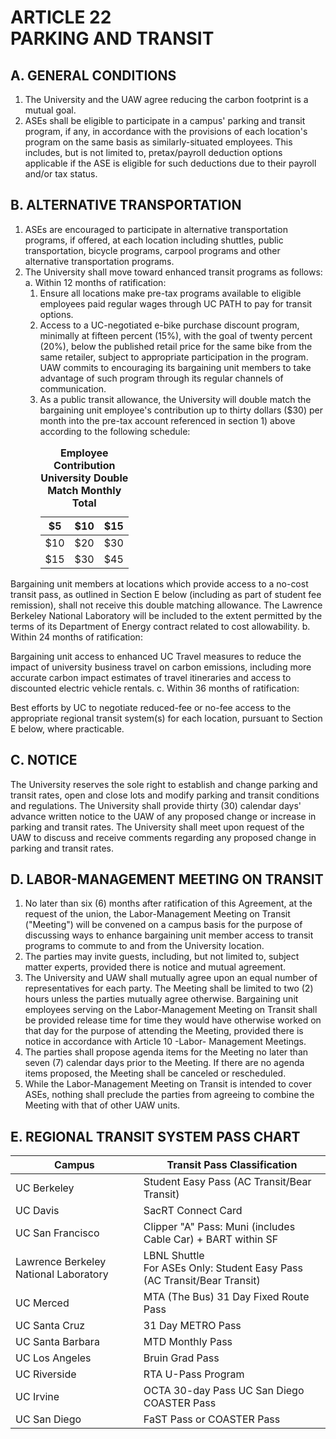 # ARTICLE 22 <br> PARKING AND TRANSIT 

## A. GENERAL CONDITIONS

1. The University and the UAW agree reducing the carbon footprint is a mutual goal.
2. ASEs shall be eligible to participate in a campus' parking and transit program, if any, in accordance with the provisions of each location's program on the same basis as similarly-situated employees. This includes, but is not limited to, pretax/payroll deduction options applicable if the ASE is eligible for such deductions due to their payroll and/or tax status.

## B. ALTERNATIVE TRANSPORTATION

1. ASEs are encouraged to participate in alternative transportation programs, if offered, at each location including shuttles, public transportation, bicycle programs, carpool programs and other alternative transportation programs.
2. The University shall move toward enhanced transit programs as follows:
a. Within 12 months of ratification:
    1) Ensure all locations make pre-tax programs available to eligible employees paid regular wages through UC PATH to pay for transit options.
    2) Access to a UC-negotiated e-bike purchase discount program, minimally at fifteen percent (15%), with the goal of twenty percent (20%), below the published retail price for the same bike from the same retailer, subject to appropriate participation in the program. UAW commits to encouraging its bargaining unit members to take advantage of such program through its regular channels of communication.
    3) As a public transit allowance, the University will double match the bargaining unit employee's contribution up to thirty dollars (\$30) per month into the pre-tax account referenced in section 1) above according to the following schedule:
        <table>
            <caption><b>Employee Contribution University Double Match Monthly Total</b></caption>
            <thead>
                <tr>
                    <th>$5</th>
                    <th>$10</th>
                    <th>$15</th>
                </tr>
            </thead>
            <tbody>
                <tr>
                    <td>$10</td>
                    <td>$20</td>
                    <td>$30</td>
                </tr>
                <tr>
                    <td>$15</td>
                    <td>$30</td>
                    <td>$45</td>
                </tr>
            </tbody>
        </table>


Bargaining unit members at locations which provide access to a no-cost transit pass, as outlined in Section E below (including as part of student fee remission), shall not receive this double matching allowance. The Lawrence Berkeley National Laboratory will be included to the extent permitted by the terms of its Department of Energy contract related to cost allowability.
b. Within 24 months of ratification:

Bargaining unit access to enhanced UC Travel measures to reduce the impact of university business travel on carbon emissions, including more accurate carbon impact estimates of travel itineraries and access to discounted electric vehicle rentals.
c. Within 36 months of ratification:

Best efforts by UC to negotiate reduced-fee or no-fee access to the appropriate regional transit system(s) for each location, pursuant to Section E below, where practicable.

## C. NOTICE

The University reserves the sole right to establish and change parking and transit rates, open and close lots and modify parking and transit conditions and regulations. The University shall provide thirty (30) calendar days' advance written notice to the UAW of any proposed change or increase in parking and transit rates. The University shall meet upon request of the UAW to discuss and receive comments regarding any proposed change in parking and transit rates.

## D. LABOR-MANAGEMENT MEETING ON TRANSIT

1. No later than six (6) months after ratification of this Agreement, at the request of the union, the Labor-Management Meeting on Transit ("Meeting") will be convened on a campus basis for the purpose of discussing ways to enhance bargaining unit member access to transit programs to commute to and from the University location.
2. The parties may invite guests, including, but not limited to, subject matter experts, provided there is notice and mutual agreement.
3. The University and UAW shall mutually agree upon an equal number of representatives for each party. The Meeting shall be limited to two (2) hours unless the parties mutually agree otherwise. Bargaining unit employees serving on the Labor-Management Meeting on Transit shall be provided release time for time they would have otherwise worked on that day for the purpose of attending the Meeting, provided there is notice in accordance with Article 10 -Labor- Management Meetings.
4. The parties shall propose agenda items for the Meeting no later than seven (7) calendar days prior to the Meeting. If there are no agenda items proposed, the Meeting shall be canceled or rescheduled.
5. While the Labor-Management Meeting on Transit is intended to cover ASEs, nothing shall preclude the parties from agreeing to combine the Meeting with that of other UAW units.

## E. REGIONAL TRANSIT SYSTEM PASS CHART

<table>
    <thead>
        <tr>
            <th>Campus</th>
            <th>Transit Pass Classification</th>
        </tr>
    </thead>
    <tbody>
        <tr>
            <td>UC Berkeley</td>
            <td>Student Easy Pass (AC Transit/Bear Transit)</td>
        </tr>
        <tr>
            <td>UC Davis</td>
            <td>SacRT Connect Card</td>
        </tr>
        <tr>
            <td>UC San Francisco</td>
            <td>Clipper "A" Pass: Muni (includes Cable Car) + BART within SF</td>
        </tr>
        <tr>
            <td>Lawrence Berkeley National Laboratory</td>
            <td>LBNL Shuttle <br> For ASEs Only: Student Easy Pass (AC Transit/Bear Transit)</td>
        </tr>
        <tr>
            <td>UC Merced</td>
            <td>MTA (The Bus) 31 Day Fixed Route Pass</td>
        </tr>
        <tr>
            <td>UC Santa Cruz</td>
            <td>31 Day METRO Pass</td>
        </tr>
        <tr>
            <td>UC Santa Barbara</td>
            <td>MTD Monthly Pass</td>
        </tr>
        <tr>
            <td>UC Los Angeles</td>
            <td>Bruin Grad Pass</td>
        </tr>
        <tr>
            <td>UC Riverside</td>
            <td>RTA U-Pass Program</td>
        </tr>
        <tr>
            <td>UC Irvine</td>
            <td>OCTA 30-day Pass UC San Diego COASTER Pass</td>
        </tr>
        <tr>
            <td>UC San Diego</td>
            <td>FaST Pass or COASTER Pass</td>
        </tr>
    </tbody>
</table>


